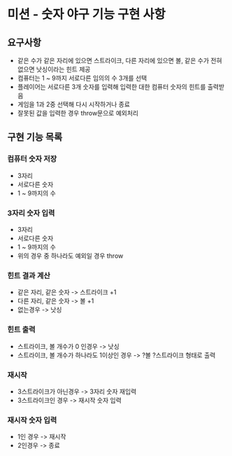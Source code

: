 # 미션 - 숫자 야구 기능 구현 사항

## 요구사항

- 같은 수가 같은 자리에 있으면 스트라이크, 다른 자리에 있으면 볼, 같은 수가 전혀 없으면 낫싱이라는 힌트 제공
- 컴퓨터는 1 ~ 9까지 서로다른 임의의 수 3개를 선택
- 플레이어는 서로다른 3개 숫자를 입력해 입력한 대한 컴퓨터 숫자의 힌트를 출력받음
- 게임을 1과 2중 선택해 다시 시작하거나 종료
- 잘못된 값을 입력한 경우 throw문으로 예외처리

## 구현 기능 목록

### 컴퓨터 숫자 저장

- 3자리
- 서로다른 숫자
- 1 ~ 9까지의 수

### 3자리 숫자 입력

- 3자리
- 서로다른 숫자
- 1 ~ 9까지의 수
- 위의 경우 중 하나라도 예외일 경우 throw

### 힌트 결과 계산

- 같은 자리, 같은 숫자 -> 스트라이크 +1
- 다른 자리, 같은 숫자 -> 볼 +1
- 없는경우 -> 낫싱

### 힌트 출력

- 스트라이크, 볼 개수가 0 인경우 -> 낫싱
- 스트라이크, 볼 개수가 하나라도 1이상인 경우 -> ?볼 ?스트라이크 형태로 출력

### 재시작

- 3스트라이크가 아닌경우 -> 3자리 숫자 재입력
- 3스트라이크인 경우 -> 재시작 숫자 입력

### 재시작 숫자 입력

- 1인 경우 -> 재시작
- 2인경우 -> 종료
